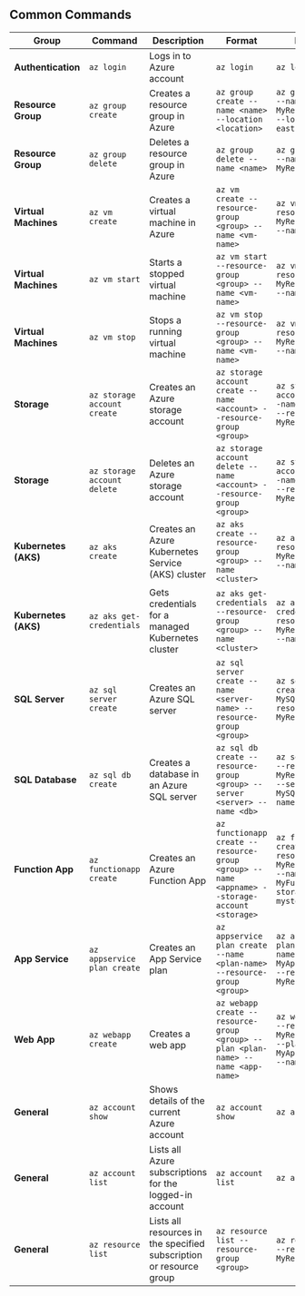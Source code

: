 
## Common Commands

| Group                | Command                                  | Description                                                   | Format                          | Example                                                       |
|----------------------|------------------------------------------|---------------------------------------------------------------|----------------------------------|---------------------------------------------------------------|
| **Authentication**    | `az login`                               | Logs in to Azure account                                       | `az login`                      | `az login`                                                    |
| **Resource Group**    | `az group create`                        | Creates a resource group in Azure                              | `az group create --name <name> --location <location>` | `az group create --name MyResourceGroup --location eastus`    |
| **Resource Group**    | `az group delete`                        | Deletes a resource group in Azure                              | `az group delete --name <name>` | `az group delete --name MyResourceGroup`                      |
| **Virtual Machines**  | `az vm create`                           | Creates a virtual machine in Azure                             | `az vm create --resource-group <group> --name <vm-name>` | `az vm create --resource-group MyResourceGroup --name MyVM`   |
| **Virtual Machines**  | `az vm start`                            | Starts a stopped virtual machine                               | `az vm start --resource-group <group> --name <vm-name>` | `az vm start --resource-group MyResourceGroup --name MyVM`    |
| **Virtual Machines**  | `az vm stop`                             | Stops a running virtual machine                                | `az vm stop --resource-group <group> --name <vm-name>` | `az vm stop --resource-group MyResourceGroup --name MyVM`     |
| **Storage**           | `az storage account create`              | Creates an Azure storage account                               | `az storage account create --name <account> --resource-group <group>` | `az storage account create --name mystorage --resource-group MyResourceGroup` |
| **Storage**           | `az storage account delete`              | Deletes an Azure storage account                               | `az storage account delete --name <account> --resource-group <group>` | `az storage account delete --name mystorage --resource-group MyResourceGroup` |
| **Kubernetes (AKS)**  | `az aks create`                          | Creates an Azure Kubernetes Service (AKS) cluster              | `az aks create --resource-group <group> --name <cluster>` | `az aks create --resource-group MyResourceGroup --name MyCluster` |
| **Kubernetes (AKS)**  | `az aks get-credentials`                 | Gets credentials for a managed Kubernetes cluster              | `az aks get-credentials --resource-group <group> --name <cluster>` | `az aks get-credentials --resource-group MyResourceGroup --name MyCluster` |
| **SQL Server**        | `az sql server create`                   | Creates an Azure SQL server                                    | `az sql server create --name <server-name> --resource-group <group>` | `az sql server create --name MySQLServer --resource-group MyResourceGroup` |
| **SQL Database**      | `az sql db create`                       | Creates a database in an Azure SQL server                      | `az sql db create --resource-group <group> --server <server> --name <db>` | `az sql db create --resource-group MyResourceGroup --server MySQLServer --name MyDatabase` |
| **Function App**      | `az functionapp create`                  | Creates an Azure Function App                                  | `az functionapp create --resource-group <group> --name <appname> --storage-account <storage>` | `az functionapp create --resource-group MyResourceGroup --name MyFunctionApp --storage-account mystorage` |
| **App Service**       | `az appservice plan create`              | Creates an App Service plan                                    | `az appservice plan create --name <plan-name> --resource-group <group>` | `az appservice plan create --name MyAppServicePlan --resource-group MyResourceGroup` |
| **Web App**           | `az webapp create`                       | Creates a web app                                              | `az webapp create --resource-group <group> --plan <plan-name> --name <app-name>` | `az webapp create --resource-group MyResourceGroup --plan MyAppServicePlan --name MyWebApp` |
| **General**           | `az account show`                        | Shows details of the current Azure account                     | `az account show`                 | `az account show`                                              |
| **General**           | `az account list`                        | Lists all Azure subscriptions for the logged-in account        | `az account list`                 | `az account list`                                              |
| **General**           | `az resource list`                       | Lists all resources in the specified subscription or resource group | `az resource list --resource-group <group>` | `az resource list --resource-group MyResourceGroup`           |
